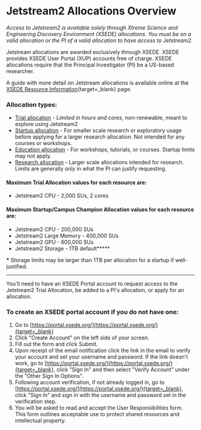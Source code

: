 # Jetstream2 Allocations Overview

*Access to Jetstream2 is available solely through Xtreme Science and Engineering Discovery Environment (XSEDE) allocations. You must be on a valid allocation or the PI of a valid allocation to have access to Jetstream2.*

Jetstream allocations are awarded exclusively through XSEDE. XSEDE provides XSEDE User Portal (XUP) accounts free of charge. XSEDE allocations require that the Principal Investigator (PI) be a US-based researcher.

A guide with more detail on Jetstream allocations is available online at the
[XSEDE Resource Information](https://portal.xsede.org/allocations/resource-info){target=_blank} page.

### Allocation types:

- [Trial allocation](trial.md) - *Limited in hours and cores*, non-renewable, meant to explore using Jetstream2
- [Startup allocation](startup.md) - For smaller scale research or exploratory usage before applying for a larger research allocation. Not intended for any courses or workshops.
- [Education allocation](education.md) - For workshops, tutorials, or courses. Startup limits may not apply.
- [Research allocation](research.md) - Larger scale allocations intended for research. Limits are generally only in what the PI can justify requesting.

#### Maximum Trial Allocation values for each resource are:

* Jetstream2 CPU - 2,000 SUs, 2 cores

#### Maximum Startup/Campus Champion Allocation values for each resource are:

* Jetstream2 CPU - 200,000 SUs
* Jetstream2 Large Memory - 400,000 SUs
* Jetstream2 GPU - 600,000 SUs
* Jetstream2 Storage - 1TB default**&ast;**

**&ast;** Storage limits may be larger than 1TB per allocation for a startup if well-justified.


----

You'll need to have an XSEDE Portal account to request access to the Jetstream2 Trial Allocation, be added to a PI's allocation, or apply for an allocation.

### To create an XSEDE portal account if you do not have one:
1. Go to [https://portal.xsede.org/](https://portal.xsede.org/){target=_blank}
2. Click "Create Account" on the left side of your screen.
3. Fill out the form and click Submit.
4. Upon receipt of the email notification click the link in the email to verify your account and set your username and password. If the link doesn't work, go to [https://portal.xsede.org/](https://portal.xsede.org/){target=_blank}, click "Sign In" and then select "Verify Account" under the "Other Sign In Options".
5. Following account verification, if not already logged in, go to [https://portal.xsede.org/](https://portal.xsede.org/){target=_blank}, click "Sign In" and sign in with the username and password set in the verification step.
6. You will be asked to read and accept the User Responsibilities form. This form outlines acceptable use to protect shared resources and intellectual property.
